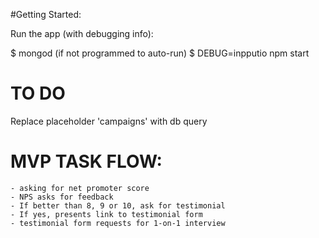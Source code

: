 #Getting Started:

Run the app (with debugging info): 

$ mongod (if not programmed to auto-run)
$ DEBUG=inpputio npm start


# TO DO

Replace placeholder 'campaigns' with db query


# MVP TASK FLOW: 
    - asking for net promoter score
    - NPS asks for feedback
    - If better than 8, 9 or 10, ask for testimonial
    - If yes, presents link to testimonial form
    - testimonial form requests for 1-on-1 interview

